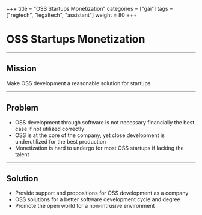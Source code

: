 +++
title = "OSS Startups Monetization"
categories = ["gai"]
tags = ["regtech", "legaltech", "assistant"]
weight = 80
+++

# OSS Startups Monetization

---

## Mission

Make OSS development a reasonable solution for startups

---

## Problem

- OSS development through software is not necessary financially the best case if not utilized correctly
- OSS is at the core of the company, yet close development is underutilized for the best production
- Monetization is hard to undergo for most OSS startups if lacking the talent

---

## Solution

- Provide support and propositions for OSS development as a company
- OSS solutions for a better software development cycle and degree
- Promote the open world for a non-intrusive environment
